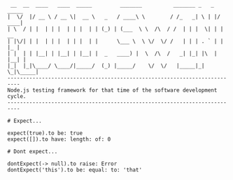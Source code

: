      __  __  ____   ____  _____         _______          _______ _   _  _____ 
    |  \/  |/ __ \ / __ \|  __ \   _   / ____\ \        / /_   _| \ | |/ ____|
    | \  / | |  | | |  | | |  | | (_) | (___  \ \  /\  / /  | | |  \| | |  __ 
    | |\/| | |  | | |  | | |  | |      \___ \  \ \/  \/ /   | | | . ` | | |_ |
    | |  | | |__| | |__| | |__| |  _   ____) |  \  /\  /   _| |_| |\  | |__| |
    |_|  |_|\____/ \____/|_____/  (_) |_____/    \/  \/   |_____|_| \_|\_____|
    --------------------------------------------------------------------------
    Node.js testing framework for that time of the software development cycle.
    --------------------------------------------------------------------------

    # Expect...

    expect(true).to be: true
    expect([]).to have: length: of: 0
    
    # Dont expect...

    dontExpect(-> null).to raise: Error
    dontExpect('this').to be: equal: to: 'that'


